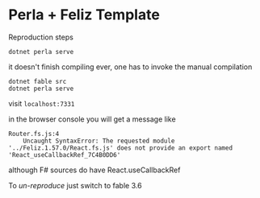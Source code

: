 # Perla + Feliz Template

Reproduction steps

```
dotnet perla serve
```

it doesn't finish compiling ever, one has to invoke the manual compilation

```
dotnet fable src
dotnet perla serve
```

visit `localhost:7331`

in the browser console you will get a message like

```
Router.fs.js:4
    Uncaught SyntaxError: The requested module '../Feliz.1.57.0/React.fs.js' does not provide an export named 'React_useCallbackRef_7C4B0DD6'
```

although F# sources do have React.useCallbackRef

To _un-reproduce_ just switch to fable 3.6
